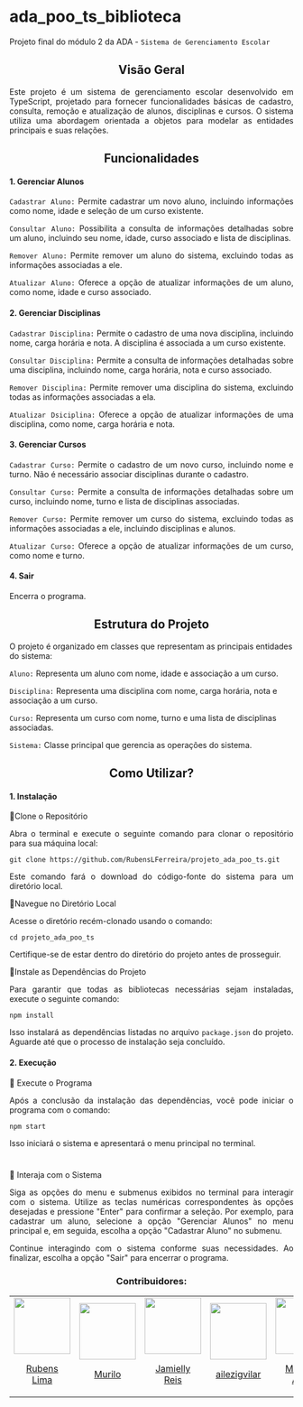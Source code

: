 # ada_poo_ts_biblioteca

Projeto final do módulo 2 da ADA - `Sistema de Gerenciamento Escolar`

<div align="center"> 
<h2>
Visão Geral
</h2>
</div>
<div align="justify">
<p> Este projeto é um sistema de gerenciamento escolar desenvolvido em TypeScript, projetado para fornecer funcionalidades básicas de cadastro, consulta, remoção e atualização de alunos, disciplinas e cursos. O sistema utiliza uma abordagem orientada a objetos para modelar as entidades principais e suas relações. </p>

<div align="center"> 
<h2>
  Funcionalidades
</h2>
</div>
<h4>
  1. Gerenciar Alunos
</h4>
<p>
  
`Cadastrar Aluno:` Permite cadastrar um novo aluno, incluindo informações como nome, idade e seleção de um curso existente.
  
`Consultar Aluno:` Possibilita a consulta de informações detalhadas sobre um aluno, incluindo seu nome, idade, curso associado e lista de disciplinas.

`Remover Aluno:` Permite remover um aluno do sistema, excluindo todas as informações associadas a ele.

`Atualizar Aluno:` Oferece a opção de atualizar informações de um aluno, como nome, idade e curso associado.
</p>

<h4>
  2. Gerenciar Disciplinas
</h4>

`Cadastrar Disciplina:` Permite o cadastro de uma nova disciplina, incluindo nome, carga horária e nota. A disciplina é associada a um curso existente.

`Consultar Disciplina:` Permite a consulta de informações detalhadas sobre uma disciplina, incluindo nome, carga horária, nota e curso associado.

`Remover Disciplina:` Permite remover uma disciplina do sistema, excluindo todas as informações associadas a ela.

`Atualizar Dsiciplina:` Oferece a opção de atualizar informações de uma disciplina, como nome, carga horária e nota.

<h4>
  3. Gerenciar Cursos
</h4>

`Cadastrar Curso:` Permite o cadastro de um novo curso, incluindo nome e turno. Não é necessário associar disciplinas durante o cadastro.

`Consultar Curso:` Permite a consulta de informações detalhadas sobre um curso, incluindo nome, turno e lista de disciplinas associadas.

`Remover Curso:` Permite remover um curso do sistema, excluindo todas as informações associadas a ele, incluindo disciplinas e alunos.

`Atualizar Curso:` Oferece a opção de atualizar informações de um curso, como nome e turno.

<h4>
  4. Sair
</h4>
Encerra o programa.

<div align="center">
<h2>
  Estrutura do Projeto
</h2>
</div>
<div align="left">
  <p>
O projeto é organizado em classes que representam as principais entidades do sistema:
    
`Aluno:` Representa um aluno com nome, idade e associação a um curso.

`Disciplina:` Representa uma disciplina com nome, carga horária, nota e associação a um curso.

`Curso:` Representa um curso com nome, turno e uma lista de disciplinas associadas.

`Sistema:` Classe principal que gerencia as operações do sistema.
  </p>
</div>

<div align="center">
<h2>
  Como Utilizar? 
</h2>
</div>
<h4>
  1. Instalação
</h4>
🔻Clone o Repositório
<p>
  Abra o terminal e execute o seguinte comando para clonar o repositório para sua máquina local:
  
  `git clone https://github.com/RubensLFerreira/projeto_ada_poo_ts.git`

Este comando fará o download do código-fonte do sistema para um diretório local.
</p>
🔻Navegue no Diretório Local
<p>
  Acesse o diretório recém-clonado usando o comando:
  
  `cd projeto_ada_poo_ts`

  Certifique-se de estar dentro do diretório do projeto antes de prosseguir.
</p>

🔻Instale as Dependências do Projeto 
<p>
  Para garantir que todas as bibliotecas necessárias sejam instaladas, execute o seguinte comando:

  `npm install`
  
  Isso instalará as dependências listadas no arquivo `package.json` do projeto. Aguarde até que o processo de instalação seja concluído.
</p>

<h4>
  2. Execução
</h4>
🔻 Execute o Programa
<p>
  Após a conclusão da instalação das dependências, você pode iniciar o programa com o comando:

  `npm start`

  Isso iniciará o sistema e apresentará o menu principal no terminal.
</p>

#

🔻 Interaja com o Sistema 
<p>
  Siga as opções do menu e submenus exibidos no terminal para interagir com o sistema. Utilize as teclas numéricas correspondentes às opções desejadas e pressione "Enter" para confirmar a seleção. Por exemplo, para cadastrar um aluno, selecione a opção "Gerenciar Alunos" no menu principal e, em seguida, escolha a opção "Cadastrar Aluno" no submenu.

Continue interagindo com o sistema conforme suas necessidades. Ao finalizar, escolha a opção "Sair" para encerrar o programa.
</p>

<div align="center"> 
<h3> Contribuidores:</h3>
<table align="center">
  <tr align="center">
    <td>
      <a href="https://github.com/RubensLFerreira">
        <img src="https://avatars.githubusercontent.com/RubensLFerreira" width=100 />
        <p>Rubens <br/>Lima</p>
      </a>
    </td>
    <td>
      <a href="https://github.com/muriloma">
        <img src="https://avatars.githubusercontent.com/muriloma" width=100 />
        <p>Murilo</p>
      </a>
    </td>
    <td>
      <a href="https://github.com/Jamielly">
        <img src="https://avatars.githubusercontent.com/Jamielly" width=100 />
        <p>Jamielly <br/>Reis</p>
      </a>
    </td>
    <td>
      <a href="https://github.com/ailezigvilar">
        <img src="https://avatars.githubusercontent.com/ailezigvilar" width=100 />
        <p>ailezigvilar</p>
      </a>
    </td>
    <td>
      <a href="https://github.com/MatheusTerraAlves">
        <img src="https://avatars.githubusercontent.com/MatheusTerraAlves" width=100 />
        <p>Matheus <br/>Alves</p>
      </a>
    </td>
  </tr>
</table>
</div>

